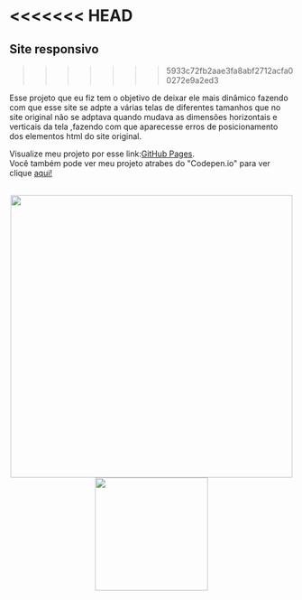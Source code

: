 <<<<<<< HEAD
=======
## Site responsivo
>>>>>>> 5933c72fb2aae3fa8abf2712acfa00272e9a2ed3

Esse projeto que eu fiz tem o objetivo de deixar ele mais dinâmico fazendo com que esse site se adpte a várias telas de diferentes tamanhos que no site original não se adptava quando mudava as dimensões horizontais e verticais da tela ,fazendo com que aparecesse erros de posicionamento dos elementos html do site original.

Visualize meu projeto por esse link:[GitHub Pages](https://marcosv00.github.io/home_selletiva/paginicial).<br>
Você também pode ver meu projeto atrabes do "Codepen.io" para ver clique [aqui!](https://codepen.io/Marcos-Victor-the-vuer/pen/KKYwXMe)
<br><br>

<div align="center" display="flex">
   
  <img src="https://github.com/marcosv00/home_selletiva/assets/128433130/0a1f13e9-bd5f-409a-ab0b-09650ff71879" width="500px">
  <img src="https://github.com/marcosv00/home_selletiva/assets/128433130/7193d3d5-bae4-49b6-9a90-88674ec4a590" width="200px">
     
</div>



